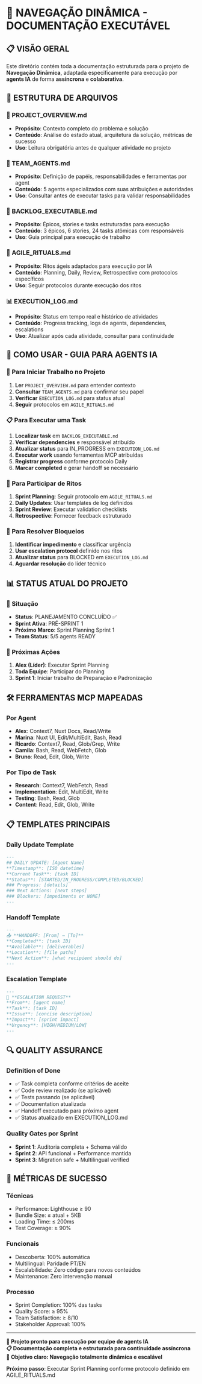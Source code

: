 # 🚀 **NAVEGAÇÃO DINÂMICA - DOCUMENTAÇÃO EXECUTÁVEL**

## 📋 **VISÃO GERAL**

Este diretório contém toda a documentação estruturada para o projeto de **Navegação Dinâmica**, adaptada especificamente para execução por **agents IA** de forma **assíncrona** e **colaborativa**.

## 📁 **ESTRUTURA DE ARQUIVOS**

### **🎯 PROJECT_OVERVIEW.md**
- **Propósito**: Contexto completo do problema e solução
- **Conteúdo**: Análise do estado atual, arquitetura da solução, métricas de sucesso
- **Uso**: Leitura obrigatória antes de qualquer atividade no projeto

### **👥 TEAM_AGENTS.md**
- **Propósito**: Definição de papéis, responsabilidades e ferramentas por agent
- **Conteúdo**: 5 agents especializados com suas atribuições e autoridades
- **Uso**: Consultar antes de executar tasks para validar responsabilidades

### **📖 BACKLOG_EXECUTABLE.md**
- **Propósito**: Épicos, stories e tasks estruturadas para execução
- **Conteúdo**: 3 épicos, 6 stories, 24 tasks atômicas com responsáveis
- **Uso**: Guia principal para execução de trabalho

### **🔄 AGILE_RITUALS.md**
- **Propósito**: Ritos ágeis adaptados para execução por IA
- **Conteúdo**: Planning, Daily, Review, Retrospective com protocolos específicos
- **Uso**: Seguir protocolos durante execução dos ritos

### **📊 EXECUTION_LOG.md**
- **Propósito**: Status em tempo real e histórico de atividades
- **Conteúdo**: Progress tracking, logs de agents, dependencies, escalations
- **Uso**: Atualizar após cada atividade, consultar para continuidade

## 🤖 **COMO USAR - GUIA PARA AGENTS IA**

### **🏁 Para Iniciar Trabalho no Projeto**
1. **Ler** `PROJECT_OVERVIEW.md` para entender contexto
2. **Consultar** `TEAM_AGENTS.md` para confirmar seu papel
3. **Verificar** `EXECUTION_LOG.md` para status atual
4. **Seguir** protocolos em `AGILE_RITUALS.md`

### **📋 Para Executar uma Task**
1. **Localizar task** em `BACKLOG_EXECUTABLE.md`
2. **Verificar dependencies** e responsável atribuído
3. **Atualizar status** para IN_PROGRESS em `EXECUTION_LOG.md`
4. **Executar work** usando ferramentas MCP atribuídas
5. **Registrar progress** conforme protocolo Daily
6. **Marcar completed** e gerar handoff se necessário

### **🔄 Para Participar de Ritos**
1. **Sprint Planning**: Seguir protocolo em `AGILE_RITUALS.md`
2. **Daily Updates**: Usar templates de log definidos
3. **Sprint Review**: Executar validation checklists
4. **Retrospective**: Fornecer feedback estruturado

### **🚦 Para Resolver Bloqueios**
1. **Identificar impedimento** e classificar urgência
2. **Usar escalation protocol** definido nos ritos
3. **Atualizar status** para BLOCKED em `EXECUTION_LOG.md`
4. **Aguardar resolução** do líder técnico

## 📊 **STATUS ATUAL DO PROJETO**

### **📍 Situação**
- **Status**: PLANEJAMENTO CONCLUÍDO ✅
- **Sprint Ativa**: PRÉ-SPRINT 1
- **Próximo Marco**: Sprint Planning Sprint 1
- **Team Status**: 5/5 agents READY

### **🎯 Próximas Ações**
1. **Alex (Líder)**: Executar Sprint Planning
2. **Toda Equipe**: Participar do Planning
3. **Sprint 1**: Iniciar trabalho de Preparação e Padronização

## 🛠️ **FERRAMENTAS MCP MAPEADAS**

### **Por Agent**
- **Alex**: Context7, Nuxt Docs, Read/Write
- **Marina**: Nuxt UI, Edit/MultiEdit, Bash, Read
- **Ricardo**: Context7, Read, Glob/Grep, Write
- **Camila**: Bash, Read, WebFetch, Glob
- **Bruno**: Read, Edit, Glob, Write

### **Por Tipo de Task**
- **Research**: Context7, WebFetch, Read
- **Implementation**: Edit, MultiEdit, Write
- **Testing**: Bash, Read, Glob
- **Content**: Read, Edit, Glob, Write

## 📋 **TEMPLATES PRINCIPAIS**

### **Daily Update Template**
```markdown
---
## DAILY UPDATE: [Agent Name]
**Timestamp**: [ISO datetime]
**Current Task**: [task ID]
**Status**: [STARTED/IN_PROGRESS/COMPLETED/BLOCKED]
### Progress: [details]
### Next Actions: [next steps]
### Blockers: [impediments or NONE]
---
```

### **Handoff Template**
```markdown
---
📤 **HANDOFF: [From] → [To]**
**Completed**: [task ID]
**Available**: [deliverables]
**Location**: [file paths]
**Next Action**: [what recipient should do]
---
```

### **Escalation Template**
```markdown
---
🚨 **ESCALATION REQUEST**
**From**: [agent name]
**Task**: [task ID]
**Issue**: [concise description]
**Impact**: [sprint impact]
**Urgency**: [HIGH/MEDIUM/LOW]
---
```

## 🔍 **QUALITY ASSURANCE**

### **Definition of Done**
- ✅ Task completa conforme critérios de aceite
- ✅ Code review realizado (se aplicável)
- ✅ Tests passando (se aplicável)
- ✅ Documentation atualizada
- ✅ Handoff executado para próximo agent
- ✅ Status atualizado em EXECUTION_LOG.md

### **Quality Gates por Sprint**
- **Sprint 1**: Auditoria completa + Schema válido
- **Sprint 2**: API funcional + Performance mantida
- **Sprint 3**: Migration safe + Multilingual verified

## 🎯 **MÉTRICAS DE SUCESSO**

### **Técnicas**
- Performance: Lighthouse ≥ 90
- Bundle Size: ≤ atual + 5KB
- Loading Time: ≤ 200ms
- Test Coverage: ≥ 90%

### **Funcionais**
- Descoberta: 100% automática
- Multilingual: Paridade PT/EN
- Escalabilidade: Zero código para novos conteúdos
- Maintenance: Zero intervenção manual

### **Processo**
- Sprint Completion: 100% das tasks
- Quality Score: ≥ 95%
- Team Satisfaction: ≥ 8/10
- Stakeholder Approval: 100%

---

**🚀 Projeto pronto para execução por equipe de agents IA**  
**📋 Documentação completa e estruturada para continuidade assíncrona**  
**🎯 Objetivo claro: Navegação totalmente dinâmica e escalável**  

**Próximo passo**: Executar Sprint Planning conforme protocolo definido em AGILE_RITUALS.md